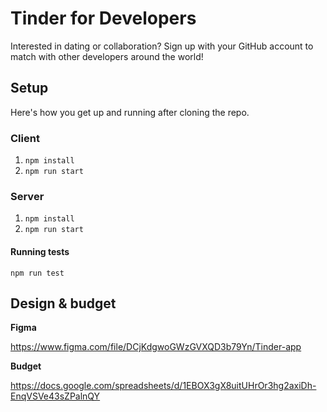 # Tinder for Developers
Interested in dating or collaboration?
Sign up with your GitHub account to match with other developers around the world!

## Setup
Here's how you get up and running after cloning the repo.

### Client

1. `npm install`
2. `npm run start`

### Server

1. `npm install`
2. `npm run start`

#### Running tests

`npm run test`

## Design & budget 
**Figma**

https://www.figma.com/file/DCjKdgwoGWzGVXQD3b79Yn/Tinder-app

**Budget**

https://docs.google.com/spreadsheets/d/1EBOX3gX8uitUHrOr3hg2axiDh-EnqVSVe43sZPalnQY
